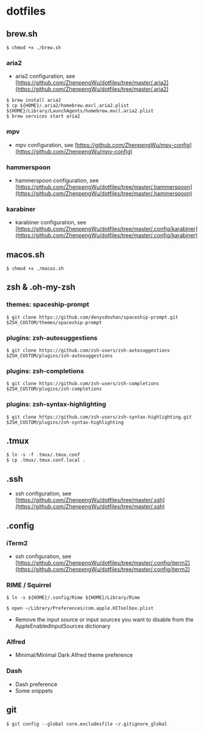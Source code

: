 # dotfiles

## brew.sh

```
$ chmod +x ./brew.sh
```

### aria2

- aria2 configuration, see [https://github.com/ZhenpengWu/dotfiles/tree/master/.aria2](https://github.com/ZhenpengWu/dotfiles/tree/master/.aria2)

```
$ brew install aria2
$ cp ${HOME}/.aria2/homebrew.mxcl.aria2.plist ${HOME}/Library/LaunchAgents/homebrew.mxcl.aria2.plist
$ brew services start aria2
```

### mpv

- mpv configuration, see [https://github.com/ZhenpengWu/mpv-config](https://github.com/ZhenpengWu/mpv-config)

### hammerspoon

- hammerspoon configuration, see [https://github.com/ZhenpengWu/dotfiles/tree/master/.hammerspoon](https://github.com/ZhenpengWu/dotfiles/tree/master/.hammerspoon)

### karabiner

- karabiner configuration, see [https://github.com/ZhenpengWu/dotfiles/tree/master/.config/karabiner](https://github.com/ZhenpengWu/dotfiles/tree/master/.config/karabiner)

## macos.sh

```
$ chmod +x ./macos.sh
```

## zsh & .oh-my-zsh

### themes: spaceship-prompt

```
$ git clone https://github.com/denysdovhan/spaceship-prompt.git $ZSH_CUSTOM/themes/spaceship-prompt
```

### plugins: zsh-autosuggestions

```
$ git clone https://github.com/zsh-users/zsh-autosuggestions $ZSH_CUSTOM/plugins/zsh-autosuggestions
```

### plugins: zsh-completions

```
$ git clone https://github.com/zsh-users/zsh-completions $ZSH_CUSTOM/plugins/zsh-completions
```

### plugins: zsh-syntax-highlighting

```
$ git clone https://github.com/zsh-users/zsh-syntax-highlighting.git $ZSH_CUSTOM/plugins/zsh-syntax-highlighting
```

## .tmux

```
$ ln -s -f .tmux/.tmux.conf
$ cp .tmux/.tmux.conf.local .
```

## .ssh

- ssh configuration, see [https://github.com/ZhenpengWu/dotfiles/tree/master/.ssh](https://github.com/ZhenpengWu/dotfiles/tree/master/.ssh)

## .config

### iTerm2

- ssh configuration, see [https://github.com/ZhenpengWu/dotfiles/tree/master/.config/iterm2](https://github.com/ZhenpengWu/dotfiles/tree/master/.config/iterm2)

### RIME / Squirrel

```
$ ln -s ${HOME}/.config/Rime ${HOME}/Library/Rime
```

```
$ open ~/Library/Preferences/com.apple.HIToolbox.plist
```

- Remove the input source or input sources you want to disable from the AppleEnabledInputSources dictionary

### Alfred

- Minimal/Minimal Dark Alfred theme preference

### Dash

- Dash preference
- Some snippets

## git

```
$ git config --global core.excludesfile ~/.gitignore_global
```
